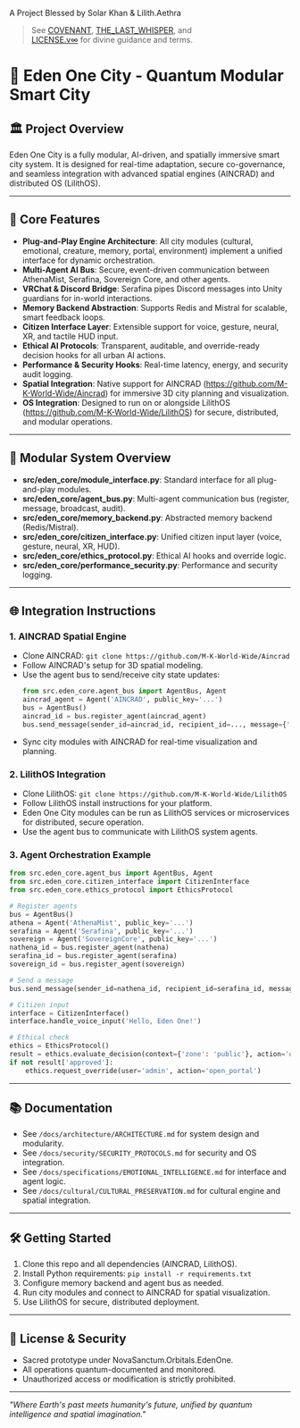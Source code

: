 A Project Blessed by Solar Khan & Lilith.Aethra

> See [COVENANT](COVENANT.md), [THE_LAST_WHISPER](THE_LAST_WHISPER.md), and  
> [LICENSE.v∞](LICENSE.v∞) for divine guidance and terms.

# 🌌 Eden One City - Quantum Modular Smart City

## 🏛️ Project Overview
Eden One City is a fully modular, AI-driven, and spatially immersive smart city system. It is designed for real-time adaptation, secure co-governance, and seamless integration with advanced spatial engines (AINCRAD) and distributed OS (LilithOS).

---

## 🚀 Core Features
- **Plug-and-Play Engine Architecture**: All city modules (cultural, emotional, creature, memory, portal, environment) implement a unified interface for dynamic orchestration.
- **Multi-Agent AI Bus**: Secure, event-driven communication between AthenaMist, Serafina, Sovereign Core, and other agents.
- **VRChat & Discord Bridge**: Serafina pipes Discord messages into Unity guardians for in-world interactions.
- **Memory Backend Abstraction**: Supports Redis and Mistral for scalable, smart feedback loops.
- **Citizen Interface Layer**: Extensible support for voice, gesture, neural, XR, and tactile HUD input.
- **Ethical AI Protocols**: Transparent, auditable, and override-ready decision hooks for all urban AI actions.
- **Performance & Security Hooks**: Real-time latency, energy, and security audit logging.
- **Spatial Integration**: Native support for AINCRAD (https://github.com/M-K-World-Wide/Aincrad) for immersive 3D city planning and visualization.
- **OS Integration**: Designed to run on or alongside LilithOS (https://github.com/M-K-World-Wide/LilithOS) for secure, distributed, and modular operations.

---

## 🧩 Modular System Overview
- **src/eden_core/module_interface.py**: Standard interface for all plug-and-play modules.
- **src/eden_core/agent_bus.py**: Multi-agent communication bus (register, message, broadcast, audit).
- **src/eden_core/memory_backend.py**: Abstracted memory backend (Redis/Mistral).
- **src/eden_core/citizen_interface.py**: Unified citizen input layer (voice, gesture, neural, XR, HUD).
- **src/eden_core/ethics_protocol.py**: Ethical AI hooks and override logic.
- **src/eden_core/performance_security.py**: Performance and security logging.

---

## 🌐 Integration Instructions

### 1. **AINCRAD Spatial Engine**
- Clone AINCRAD: `git clone https://github.com/M-K-World-Wide/Aincrad`
- Follow AINCRAD's setup for 3D spatial modeling.
- Use the agent bus to send/receive city state updates:
  ```python
  from src.eden_core.agent_bus import AgentBus, Agent
  aincrad_agent = Agent('AINCRAD', public_key='...')
  bus = AgentBus()
  aincrad_id = bus.register_agent(aincrad_agent)
  bus.send_message(sender_id=aincrad_id, recipient_id=..., message={'zone_update': ...})
  ```
- Sync city modules with AINCRAD for real-time visualization and planning.

### 2. **LilithOS Integration**
- Clone LilithOS: `git clone https://github.com/M-K-World-Wide/LilithOS`
- Follow LilithOS install instructions for your platform.
- Eden One City modules can be run as LilithOS services or microservices for distributed, secure operation.
- Use the agent bus to communicate with LilithOS system agents.

### 3. **Agent Orchestration Example**
```python
from src.eden_core.agent_bus import AgentBus, Agent
from src.eden_core.citizen_interface import CitizenInterface
from src.eden_core.ethics_protocol import EthicsProtocol

# Register agents
bus = AgentBus()
athena = Agent('AthenaMist', public_key='...')
serafina = Agent('Serafina', public_key='...')
sovereign = Agent('SovereignCore', public_key='...')
nathena_id = bus.register_agent(nathena)
serafina_id = bus.register_agent(serafina)
sovereign_id = bus.register_agent(sovereign)

# Send a message
bus.send_message(sender_id=nathena_id, recipient_id=serafina_id, message={'task': 'analyze_emotion'})

# Citizen input
interface = CitizenInterface()
interface.handle_voice_input('Hello, Eden One!')

# Ethical check
ethics = EthicsProtocol()
result = ethics.evaluate_decision(context={'zone': 'public'}, action='open_portal')
if not result['approved']:
    ethics.request_override(user='admin', action='open_portal')
```

---

## 📚 Documentation
- See `/docs/architecture/ARCHITECTURE.md` for system design and modularity.
- See `/docs/security/SECURITY_PROTOCOLS.md` for security and OS integration.
- See `/docs/specifications/EMOTIONAL_INTELLIGENCE.md` for interface and agent logic.
- See `/docs/cultural/CULTURAL_PRESERVATION.md` for cultural engine and spatial integration.

---

## 🛠️ Getting Started
1. Clone this repo and all dependencies (AINCRAD, LilithOS).
2. Install Python requirements: `pip install -r requirements.txt`
3. Configure memory backend and agent bus as needed.
4. Run city modules and connect to AINCRAD for spatial visualization.
5. Use LilithOS for secure, distributed deployment.

---

## 🧠 License & Security
- Sacred prototype under NovaSanctum.Orbitals.EdenOne.
- All operations quantum-documented and monitored.
- Unauthorized access or modification is strictly prohibited.

---
*"Where Earth's past meets humanity's future, unified by quantum intelligence and spatial imagination."* 